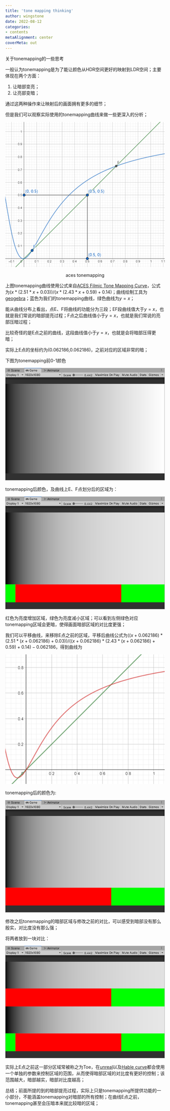 ```yaml
---
title: 'tone mapping thinking'
author: wingstone
date: 2022-08-12
categories:
- contents
metaAlignment: center
coverMeta: out
---
```


关于tonemapping的一些思考

<!--more-->

一般认为tonemapping是为了能让颜色从HDR空间更好的映射到LDR空间；主要体现在两个方面：

1. 让暗部变亮；
2. 让亮部变暗；

通过这两种操作来让映射后的画面拥有更多的细节；

但是我们可以观察实际使用的tonemapping曲线来做一些更深入的分析；

![tonemapping](tonemapping.png)
<center>aces tonemapping</center>

上图tonemapping曲线使用公式来自[ACES Filmic Tone Mapping Curve](https://knarkowicz.wordpress.com/2016/01/06/aces-filmic-tone-mapping-curve/)，公式为$(x * (2.51 * x + 0.03)) / (x * (2.43 * x + 0.59) + 0.14)$；曲线绘制工具为[geogebra](https://www.geogebra.org/geometry)；蓝色为我们的tonemapping曲线，绿色曲线为$y=x$；

能从曲线分布上看出，点E、F将曲线的功能分为三段；EF段曲线值大于$y=x$，也就是我们常说的暗部提亮过程；F点之后曲线值小于$y=x$，也就是我们常说的亮部压暗过程；

比较奇怪的是E点之前的曲线，这段曲线值小于$y=x$，也就是会将暗部压得更暗；

实际上E点的坐标约为(0.062186,0.062186)，之前对应的区域非常的暗；

下图为tonemapping前0-1颜色

![01](01.png)

tonemapping后颜色，及曲线上E、F点划分后的区域为：

![mask](mask.png)

红色为亮度增加区域，绿色为亮度减小区域；可以看到左侧绿色对应tonemapping区域会更暗，使得画面暗部区域的对比度更强；

我们可以平移曲线，来移除E点之前的区域，平移后曲线公式为$((x + 0.062186)*(2.51*(x + 0.062186) + 0.03))/((x + 0.062186)*(2.43*(x + 0.062186) + 0.59) + 0.14)-0.062186$，得到曲线为

![move](move.png)

tonemapping后的颜色为:

![new](new.png)

修改之后tonemapping的暗部区域与修改之前的对比，可以感受到暗部没有那么殷实，对比度没有那么强；

将两者放到一块对比：

![diff](diff.png)

实际上E点之前这一部分区域常被称之为Toe，在[unreal](https://docs.unrealengine.com/4.27/en-US/RenderingAndGraphics/PostProcessEffects/ColorGrading/)以及[Hable curve](http://filmicworlds.com/blog/filmic-tonemapping-with-piecewise-power-curves/)都会使用一个单独的参数来控制区域的范围，从而使得暗部区域的对比度有更好的控制；该范围越大，暗部越实，暗部对比度越高；

总结；前面所提的到的暗部提亮过程，实际上只是tonemapping所提供功能的一小部分，不能涵盖tonemapping对暗部的所有控制；在曲线E点之前，tonemapping甚至会压暗本来就比较暗的区域；